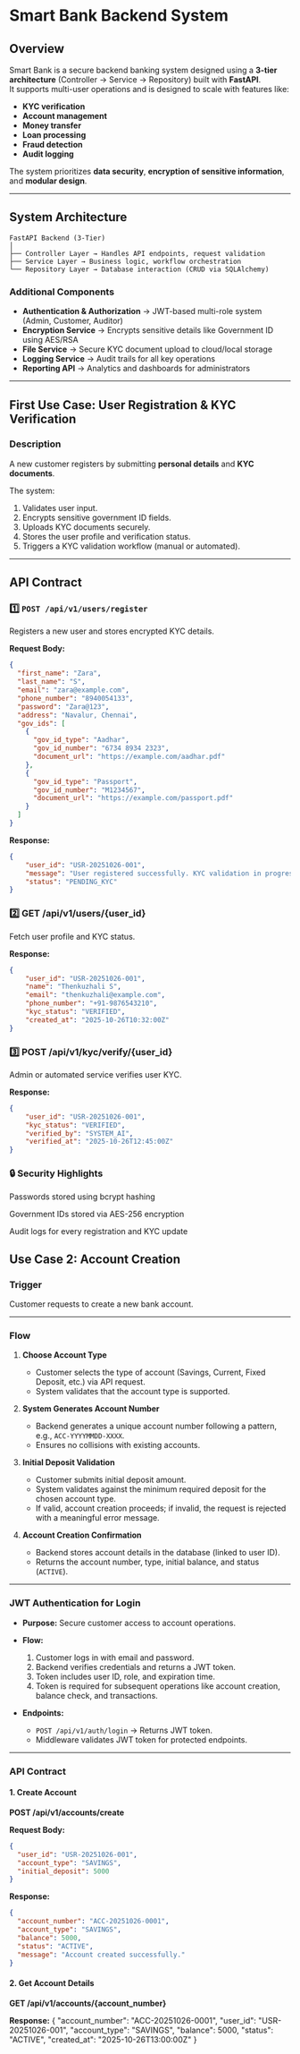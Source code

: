 # Smart Bank Backend System

##  Overview
Smart Bank is a secure backend banking system designed using a **3-tier architecture** (Controller → Service → Repository) built with **FastAPI**.  
It supports multi-user operations and is designed to scale with features like:

- **KYC verification**
- **Account management**
- **Money transfer**
- **Loan processing**
- **Fraud detection**
- **Audit logging**

The system prioritizes **data security**, **encryption of sensitive information**, and **modular design**.

---

## System Architecture
```
FastAPI Backend (3-Tier)
│
├── Controller Layer → Handles API endpoints, request validation
├── Service Layer → Business logic, workflow orchestration
└── Repository Layer → Database interaction (CRUD via SQLAlchemy)
```

### Additional Components

- **Authentication & Authorization** → JWT-based multi-role system (Admin, Customer, Auditor)  
- **Encryption Service** → Encrypts sensitive details like Government ID using AES/RSA  
- **File Service** → Secure KYC document upload to cloud/local storage  
- **Logging Service** → Audit trails for all key operations  
- **Reporting API** → Analytics and dashboards for administrators  

---

## First Use Case: User Registration & KYC Verification

### Description

A new customer registers by submitting **personal details** and **KYC documents**.  

The system:

1. Validates user input.
2. Encrypts sensitive government ID fields.
3. Uploads KYC documents securely.
4. Stores the user profile and verification status.
5. Triggers a KYC validation workflow (manual or automated).

---

## API Contract

### 1️⃣ `POST /api/v1/users/register`

Registers a new user and stores encrypted KYC details.

**Request Body:**

```json
{
  "first_name": "Zara",
  "last_name": "S",
  "email": "zara@example.com",
  "phone_number": "8940054133",
  "password": "Zara@123",
  "address": "Navalur, Chennai",
  "gov_ids": [
    {
      "gov_id_type": "Aadhar",
      "gov_id_number": "6734 8934 2323",
      "document_url": "https://example.com/aadhar.pdf"
    },
    {
      "gov_id_type": "Passport",
      "gov_id_number": "M1234567",
      "document_url": "https://example.com/passport.pdf"
    }
  ]
}
```
**Response:**
```json
{
    "user_id": "USR-20251026-001",
    "message": "User registered successfully. KYC validation in progress.",
    "status": "PENDING_KYC"
}
```

### 2️⃣ GET /api/v1/users/{user_id}

Fetch user profile and KYC status.

**Response:**
```json
{
    "user_id": "USR-20251026-001",
    "name": "Thenkuzhali S",
    "email": "thenkuzhali@example.com",
    "phone_number": "+91-9876543210",
    "kyc_status": "VERIFIED",
    "created_at": "2025-10-26T10:32:00Z"
}
```
### 3️⃣ POST /api/v1/kyc/verify/{user_id}

Admin or automated service verifies user KYC.

**Response:**
```json
{
    "user_id": "USR-20251026-001",
    "kyc_status": "VERIFIED",
    "verified_by": "SYSTEM_AI",
    "verified_at": "2025-10-26T12:45:00Z"
}
```

### 🔒 Security Highlights

Passwords stored using bcrypt hashing

Government IDs stored via AES-256 encryption

Audit logs for every registration and KYC update

## Use Case 2: Account Creation

### Trigger
Customer requests to create a new bank account.

---

### Flow
1. **Choose Account Type**  
   - Customer selects the type of account (Savings, Current, Fixed Deposit, etc.) via API request.  
   - System validates that the account type is supported.  

2. **System Generates Account Number**  
   - Backend generates a unique account number following a pattern, e.g., `ACC-YYYYMMDD-XXXX`.  
   - Ensures no collisions with existing accounts.  

3. **Initial Deposit Validation**  
   - Customer submits initial deposit amount.  
   - System validates against the minimum required deposit for the chosen account type.  
   - If valid, account creation proceeds; if invalid, the request is rejected with a meaningful error message.  

4. **Account Creation Confirmation**  
   - Backend stores account details in the database (linked to user ID).  
   - Returns the account number, type, initial balance, and status (`ACTIVE`).  

---

### JWT Authentication for Login
- **Purpose:** Secure customer access to account operations.  
- **Flow:**
  1. Customer logs in with email and password.
  2. Backend verifies credentials and returns a JWT token.  
  3. Token includes user ID, role, and expiration time.  
  4. Token is required for subsequent operations like account creation, balance check, and transactions.  

- **Endpoints:**
  - `POST /api/v1/auth/login` → Returns JWT token.
  - Middleware validates JWT token for protected endpoints.

---

### API Contract

#### 1. Create Account
**POST /api/v1/accounts/create**  

**Request Body:**
```json
{
  "user_id": "USR-20251026-001",
  "account_type": "SAVINGS",
  "initial_deposit": 5000
}
```
**Response:**
```json
{
  "account_number": "ACC-20251026-0001",
  "account_type": "SAVINGS",
  "balance": 5000,
  "status": "ACTIVE",
  "message": "Account created successfully."
}
```
#### 2. Get Account Details

**GET /api/v1/accounts/{account_number}**

**Response:**
{
  "account_number": "ACC-20251026-0001",
  "user_id": "USR-20251026-001",
  "account_type": "SAVINGS",
  "balance": 5000,
  "status": "ACTIVE",
  "created_at": "2025-10-26T13:00:00Z"
}

